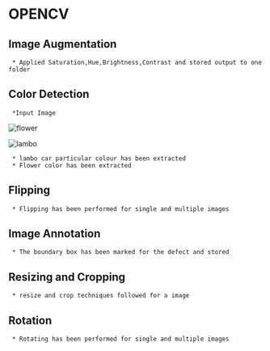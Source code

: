 # OPENCV

## Image Augmentation 
     * Applied Saturation,Hue,Brightness,Contrast and stored output to one folder
     
     
     
     
## Color Detection
     *Input Image
     
![flower](https://user-images.githubusercontent.com/96039379/192252088-8f63f193-da77-4aaf-86bf-239e24d43b0b.jpg)
     
     
![lambo](https://user-images.githubusercontent.com/96039379/192241547-725b3763-3a4c-4993-b01d-8042d856f2d0.png)

     * lambo car particular colour has been extracted
     * Flower color has been extracted
     
     
## Flipping
     * Flipping has been performed for single and multiple images
     
     
## Image Annotation
     * The boundary box has been marked for the defect and stored
     
     
## Resizing and Cropping
     * resize and crop techniques followed for a image
     
     
## Rotation
     * Rotating has been performed for single and multiple images
